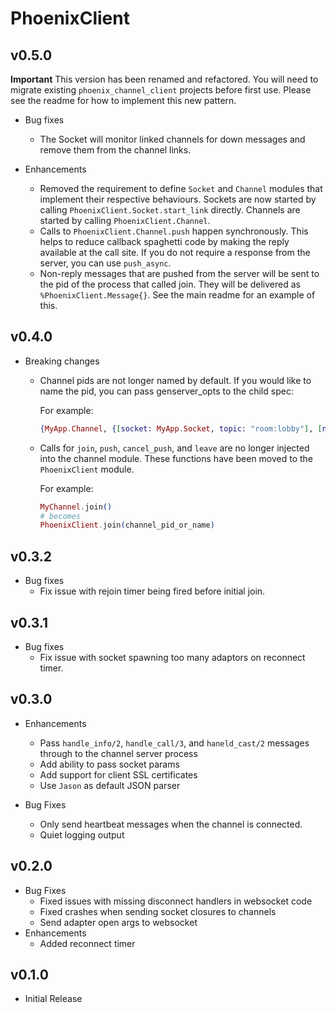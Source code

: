 # PhoenixClient

## v0.5.0

**Important**
This version has been renamed and refactored. You will need to migrate existing
`phoenix_channel_client` projects before first use. Please see the readme for
how to implement this new pattern.

* Bug fixes
  * The Socket will monitor linked channels for down messages and remove them
    from the channel links.

* Enhancements
  * Removed the requirement to define `Socket` and `Channel` modules that implement
    their respective behaviours. Sockets are now started by calling
    `PhoenixClient.Socket.start_link` directly.
    Channels are started by calling `PhoenixClient.Channel`.
  * Calls to `PhoenixClient.Channel.push` happen synchronously. This helps to
    reduce callback spaghetti code by making the reply available at the call site.
    If you do not require a response from the server, you can use `push_async`.
  * Non-reply messages that are pushed from the server will be sent to the pid
    of the process that called join. They will be delivered as `%PhoenixClient.Message{}`.
    See the main readme for an example of this.

## v0.4.0

* Breaking changes
  * Channel pids are not longer named by default. If you would like to name the
    pid, you can pass genserver_opts to the child spec:

    For example:

    ```elixir
    {MyApp.Channel, {[socket: MyApp.Socket, topic: "room:lobby"], [name: MyApp.Channel]}}
    ```

  * Calls for `join`, `push`, `cancel_push`, and `leave` are no longer injected
    into the channel module. These functions have been moved to the
    `PhoenixClient` module.

    For example:

    ```elixir
    MyChannel.join()
    # becomes
    PhoenixClient.join(channel_pid_or_name)
    ```

## v0.3.2

* Bug fixes
  * Fix issue with rejoin timer being fired before initial join.

## v0.3.1

* Bug fixes
  * Fix issue with socket spawning too many adaptors on reconnect timer.

## v0.3.0

* Enhancements
  * Pass `handle_info/2`, `handle_call/3`, and `haneld_cast/2` messages
    through to the channel server process
  * Add ability to pass socket params
  * Add support for client SSL certificates
  * Use `Jason` as default JSON parser

* Bug Fixes
  * Only send heartbeat messages when the channel is connected.
  * Quiet logging output

## v0.2.0

* Bug Fixes
  * Fixed issues with missing disconnect handlers in websocket code
  * Fixed crashes when sending socket closures to channels
  * Send adapter open args to websocket
* Enhancements
  * Added reconnect timer

## v0.1.0
* Initial Release
